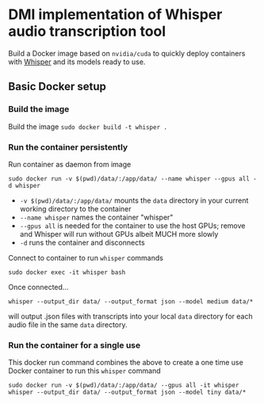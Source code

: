 # DMI implementation of Whisper audio transcription tool
Build a Docker image based on `nvidia/cuda` to quickly deploy containers with 
[Whisper](https://github.com/openai/whisper) and its models ready to use.

## Basic Docker setup
### Build the image
Build the image
`sudo docker build -t whisper .`
### Run the container persistently 
Run container as daemon from image

`sudo docker run -v $(pwd)/data/:/app/data/ --name whisper --gpus all -d whisper`
-  `-v $(pwd)/data/:/app/data/` mounts the `data` directory in your current working directory to the container
- `--name whisper` names the container "whisper"
- `--gpus all` is needed for the container to use the host GPUs; remove and Whisper will run without GPUs albeit MUCH more slowly
- `-d` runs the container and disconnects

Connect to container to run `whisper` commands

`sudo docker exec -it whisper bash`

Once connected...

`whisper --output_dir data/ --output_format json --model medium data/*`

will output .json files with transcripts into your local `data` directory for each audio file in the same `data` directory.

### Run the container for a single use
This docker run command combines the above to create a one time use Docker container to run this `whisper` command

`sudo docker run -v $(pwd)/data/:/app/data/ --gpus all -it whisper whisper --output_dir data/ --output_format json --model tiny data/*`
